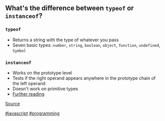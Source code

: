 
## What's the difference between `typeof` or `instanceof`?

### `typeof`

- Returns a string with the type of whatever you pass
- Seven basic types: `number`, `string`, `boolean`, `object`, `function`, `undefined`, `Symbol`

### `instanceof`

- Works on the prototype level
- Tests if the right operand appears anywhere in the prototype chain of the left operand
- Doesn't work on primitive types
- [Further reading](http://stackoverflow.com/questions/2449254/what-is-the-instanceof-operator-in-javascript)

[Source](https://github.com/ganqqwerty/123-Essential-JavaScript-Interview-Questions#question-20-whats-the-difference-between-typeof-and-instanceof)

[#javascript]() [#programming]()

